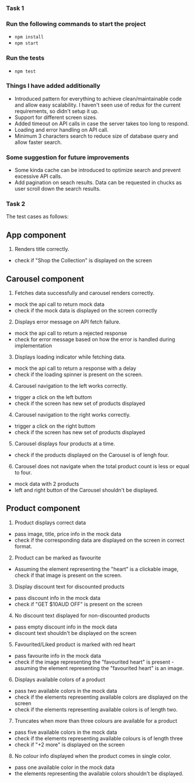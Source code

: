 ### Task 1

### Run the following commands to start the project
- `npm install`
- `npm start`

### Run the tests
- `npm test`

### Things I have added additionally
- Introduced pattern for everything to achieve clean/maintainable code and allow easy scalability. I haven't seen use of redux for the current requirements, so didn't setup it up.
- Support for different screen sizes.
- Added timeout on API calls in case the server takes too long to respond.
- Loading and error handling on API call.
- Minimum 3 characters search to reduce size of database query and allow faster search.

### Some suggestion for future improvements
- Some kinda cache can be introduced to optimize search and prevent excessive API calls.
- Add pagination on seach results. Data can be requested in chucks as user scroll down the search results.


### Task 2

The test cases as follows:

## App component

1. Renders title correctly.
- check if "Shop the Collection" is displayed on the screen

## Carousel component   

1. Fetches data successfully and carousel renders correctly. 
- mock the api call to return mock data
- check if the mock data is displayed on the screen correctly

2. Displays error message on API fetch failure.
- mock the api call to return a rejected response 
- check for error message based on how the error is handled during implementation

3. Displays loading indicator while fetching data.
- mock the api call to return a response with a delay
- check if the loading spinner is present on the screen.

4. Carousel navigation to the left works correctly.
- trigger a click on the left buttom
- check if the screen has new set of products displayed

4. Carousel navigation to the right works correctly.
- trigger a click on the right buttom 
- check if the screen has new set of products displayed

5. Carousel displays four products at a time.
- check if the products displayed on the Carousel is of lengh four.

6. Carousel does not navigate when the total product count is less or equal to four.
- mock data with 2 products
- left and right button of the Carousel shouldn't be displayed.

## Product component

1. Product displays correct data
- pass image, title, price info in the mock data
- check if the corresponding data are displayed on the screen in correct format.

2. Product can be marked as favourite
- Assuming the element representing the "heart" is a clickable image, check if that image is present on the screen.

3. Display discount text for discounted products
- pass discount info in the mock data 
- check if "GET $10AUD OFF" is present on the screen

4. No discount text displayed for non-discounted products
- pass empty discount info in the mock data 
- discount text shouldn't be displayed on the screen

5. Favourited/Liked product is marked with red heart
- pass favourite info in the mock data 
- check if the image representing the "favourited heart" is present - assuming the element representing the "favourited heart" is an image. 

6. Displays available colors of a product
- pass two available colors in the mock data
- check if the elements representing available colors are displayed on the screen 
- check if the elements representing available colors is of length two.

7. Truncates when more than three colours are available for a product
- pass five available colors in the mock data
- check if the elements representing available colours is of length three
- check if "+2 more" is displayed on the screen

8. No colour info displayed when the product comes in single color.
- pass one available color in the mock data
- the elements representing the available colors shouldn't be displayed.

